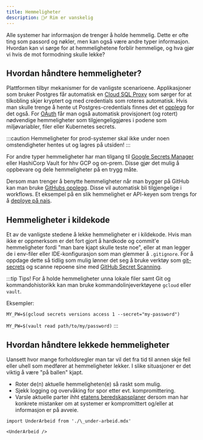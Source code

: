 ```yaml
---
title: Hemmeligheter
description: 🤷‍♂️ Rim er vanskelig
---
```


Alle systemer har informasjon de trenger å holde hemmelig. Dette er ofte ting som passord og nøkler, men kan også være andre typer informasjon. Hvordan kan vi sørge for at hemmelighetene forblir hemmelige, og hva gjør vi hvis de mot formodning skulle lekke?

## Hvordan håndtere hemmeligheter?

Plattformen tilbyr mekanismer for de vanligste scenarioene. Applikasjoner som bruker Postgres får automatisk en [Cloud SQL Proxy](https://doc.nais.io/persistence/postgres/#cloud-sql-proxy) som sørger for at tilkobling skjer kryptert og med credentials som roteres automatisk. Hvis man skulle trenge å hente ut Postgres-credentials finnes det et [opplegg](https://doc.nais.io/persistence/postgres/#cloud-sql-credentials) for det også. For [OAuth](https://doc.nais.io/security/auth/) får man også automatisk provisjonert (og rotert) nødvendige hemmeligheter som tilgjengeliggjøres i podene som miljøvariabler, filer eller Kubernetes secrets.

:::caution
Hemmeligheter for prod-systemer skal ikke under noen omstendigheter hentes ut og lagres på utsiden!
:::

For andre typer hemmeligheter har man tilgang til [Google Secrets Manager](https://doc.nais.io/security/secrets/google-secrets-manager/) eller HashiCorp Vault for hhv GCP og on-prem. Disse gjør det mulig å oppbevare og dele hemmeligheter på en trygg måte.

Dersom man trenger å benytte hemmeligheter når man bygger på GitHub kan man bruke [GitHubs opplegg](https://docs.github.com/en/actions/security-guides/encrypted-secrets). Disse vil automatisk bli tilgjengelige i workflows. Et eksempel på en slik hemmelighet er API-keyen som trengs for å [deploye på nais](https://doc.nais.io/deployment/).

## Hemmeligheter i kildekode

Et av de vanligste stedene å lekke hemmeligheter er i kildekode. Hvis man ikke er oppmerksom er det fort gjort å hardkode og commit'e hemmeligheter fordi "man bare kjapt skulle teste noe", eller at man legger de i env-filer eller IDE-konfigurasjon som man glemmer å `.gitignore`. For å oppdage dette så tidlig som mulig lønner det seg å bruke verktøy som [git-secrets](https://github.com/awslabs/git-secrets) og scanne repoene sine med [GitHub Secret Scanning](/docs/verktoy/github-advanced-security).

:::tip Tips!
For å holde hemmeligheter unna lokale filer samt Git og kommandohistorikk kan man bruke kommandolinjeverktøyene `gcloud` eller `vault`.

Eksempler:

`MY_PW=$(gcloud secrets versions access 1 --secret="my-password")`

`MY_PW=$(vault read path/to/my/password)`
:::

## Hvordan håndtere lekkede hemmeligheter

Uansett hvor mange forholdsregler man tar vil det fra tid til annen skje feil eller uhell som medfører at hemmeligheter lekker. I slike situasjoner er det viktig å være "på ballen" kjapt.

- Roter de(n) aktuelle hemmeligheten(e) så raskt som mulig.
- Sjekk logging og overvåking for spor etter evt. kompromittering.
- Varsle aktuelle parter ihht [etatens beredskapsplaner](https://navno.sharepoint.com/sites/intranett-sikkerhet/SitePages/Beredskap-i-NAV.aspx) dersom man har konkrete mistanker om at systemer er kompromittert og/eller at informasjon er på avveie.

```mdx-code-block
import UnderArbeid from './\_under-arbeid.mdx'

<UnderArbeid />
```
